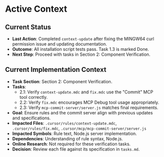 # Active Context

## Current Status
- **Last Action**: Completed `context-update` after fixing the MINGW64 curl permission issue and updating documentation.
- **Outcome**: All installation script tests pass. Task 1.3 is marked Done.
- **Next Step**: Proceed with tasks in Section 2: Component Verification.

## Current Implementation Context
- **Task Section**: Section 2: Component Verification.
- **Tasks**:
    - 2.1: Verify `context-update.mdc` and `fix.mdc` use the "Commit" MCP tool correctly.
    - 2.2: Verify `fix.mdc` encourages MCP Debug tool usage appropriately.
    - 2.3: Verify `mcp-commit-server/server.js` matches final requirements.
- **Goal**: Ensure rules and the commit server align with previous updates and specifications.
- **Impacted Files**: `.cursor/rules/context-update.mdc`, `.cursor/rules/fix.mdc`, `.cursor/mcp/mcp-commit-server/server.js`
- **Impacted Symbols**: Rule text, Node.js server implementation.
- **Dependencies**: Understanding of rule syntax, Node.js.
- **Online Research**: Not required for these verification tasks.
- **Decision**: Review each file against its specification in `tasks.md`.